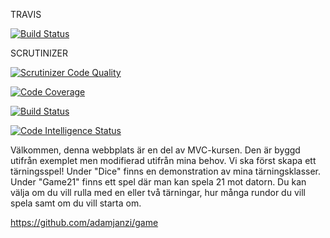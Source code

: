TRAVIS

[![Build Status](https://app.travis-ci.com/adamjanzi/game.svg?branch=main)](https://app.travis-ci.com/adamjanzi/game)

SCRUTINIZER

[![Scrutinizer Code Quality](https://scrutinizer-ci.com/g/adamjanzi/game/badges/quality-score.png?b=main)](https://scrutinizer-ci.com/g/adamjanzi/game/?branch=main)

[![Code Coverage](https://scrutinizer-ci.com/g/adamjanzi/game/badges/coverage.png?b=main)](https://scrutinizer-ci.com/g/adamjanzi/game/?branch=main)

[![Build Status](https://scrutinizer-ci.com/g/adamjanzi/game/badges/build.png?b=main)](https://scrutinizer-ci.com/g/adamjanzi/game/build-status/main)

[![Code Intelligence Status](https://scrutinizer-ci.com/g/adamjanzi/game/badges/code-intelligence.svg?b=main)](https://scrutinizer-ci.com/code-intelligence)

Välkommen, denna webbplats är en del av MVC-kursen. Den är byggd utifrån exemplet men modifierad utifrån mina behov. Vi ska först skapa ett tärningsspel! 
Under "Dice" finns en demonstration av mina tärningsklasser. 
Under "Game21" finns ett spel där man kan spela 21 mot datorn. Du kan välja om du vill rulla med en eller två tärningar, hur många rundor du vill spela samt om du vill starta om. 

https://github.com/adamjanzi/game
